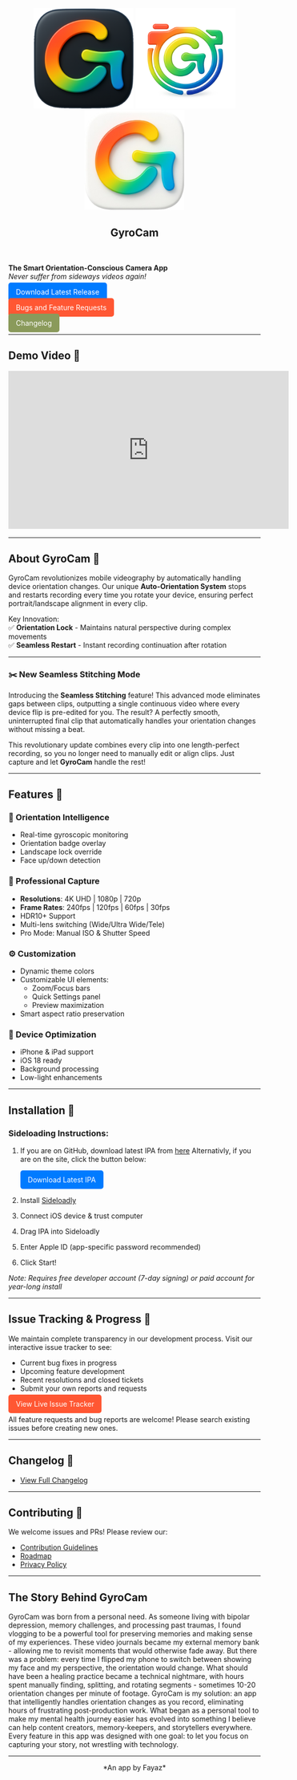 <div align="center">

  <img src="images/main_dark.png" width="200" height="200" alt="GyroCam Dark Logo">
    <img src="images/gyro_trans.png" width="200" height="200" alt="GyroCam Transparent Logo">
  <img src="images/main_light.png" width="200" height="200" alt="GyroCam Light Logo">

  <h2><strong>GyroCam</strong></h2>

  <br />
</div>


**The Smart Orientation-Conscious Camera App**  
*Never suffer from sideways videos again!*

<a id="download-latest" href="#" class="button" style="padding: 10px 15px; background-color: #007bff; color: white; border-radius: 5px; text-decoration: none;">Download Latest Release</a>

<a id="download-latest" href="https://fayaz.one/GyroCam/ISSUES.html" class="button" style="padding: 10px 15px; background-color: #FF5733; color: white; border-radius: 5px; text-decoration: none;">Bugs and Feature Requests</a>

<a id="download-latest" href="https://fayaz.one/GyroCam/CHANGELOG.html" class="button" style="padding: 10px 15px; background-color: #8A9A5B; color: white; border-radius: 5px; text-decoration: none;">Changelog</a>

---

## Demo Video 🎥

<iframe width="560" height="315" src="https://www.youtube.com/embed/q6XoJlkMB5Q" frameborder="0" allow="accelerometer; autoplay; clipboard-write; encrypted-media; gyroscope; picture-in-picture" allowfullscreen></iframe>

---

## About GyroCam 🧭

GyroCam revolutionizes mobile videography by automatically handling device orientation changes. Our unique **Auto-Orientation System** stops and restarts recording every time you rotate your device, ensuring perfect portrait/landscape alignment in every clip.

Key Innovation:  
✅ **Orientation Lock** - Maintains natural perspective during complex movements  
✅ **Seamless Restart** - Instant recording continuation after rotation  

---

### ✂️ New Seamless Stitching Mode

Introducing the **Seamless Stitching** feature! This advanced mode eliminates gaps between clips, outputting a single continuous video where every device flip is pre-edited for you. The result? A perfectly smooth, uninterrupted final clip that automatically handles your orientation changes without missing a beat.

This revolutionary update combines every clip into one length-perfect recording, so you no longer need to manually edit or align clips. Just capture and let **GyroCam** handle the rest!


---

## Features 🚀

### 📐 Orientation Intelligence
- Real-time gyroscopic monitoring
- Orientation badge overlay
- Landscape lock override
- Face up/down detection

### 🎥 Professional Capture
- **Resolutions**: 4K UHD | 1080p | 720p  
- **Frame Rates**: 240fps | 120fps | 60fps | 30fps  
- HDR10+ Support  
- Multi-lens switching (Wide/Ultra Wide/Tele)  
- Pro Mode: Manual ISO & Shutter Speed

### ⚙️ Customization
- Dynamic theme colors  
- Customizable UI elements:
  - Zoom/Focus bars  
  - Quick Settings panel  
  - Preview maximization  
- Smart aspect ratio preservation

### 📱 Device Optimization
- iPhone & iPad support  
- iOS 18 ready  
- Background processing  
- Low-light enhancements

---

## Installation 📲

### Sideloading Instructions:
1. If you are on GitHub, download latest IPA from [here](https://github.com/fayaz12g/GyroCam/releases/latest)
   Alternativly, if you are on the site, click the button below:
   
   <a id="download-latest" href="#" class="button" style="display: inline-block; margin-right: 10px; padding: 10px 15px; background-color: #007bff; color: white; border-radius: 5px; text-decoration: none;">Download Latest IPA</a>
   
3. Install [Sideloadly](https://sideloadly.io/)
4. Connect iOS device & trust computer
5. Drag IPA into Sideloadly
6. Enter Apple ID (app-specific password recommended)
7. Click Start!

*Note: Requires free developer account (7-day signing) or paid account for year-long install*

---

## Issue Tracking & Progress 🐛

We maintain complete transparency in our development process. Visit our interactive issue tracker to see:
- Current bug fixes in progress
- Upcoming feature development
- Recent resolutions and closed tickets
- Submit your own reports and requests

<a id="download-latest" href="https://fayaz.one/GyroCam/ISSUES.html" class="button" style="padding: 10px 15px; background-color: #FF5733; color: white; border-radius: 5px; text-decoration: none;">View Live Issue Tracker</a>

All feature requests and bug reports are welcome! Please search existing issues before creating new ones.

---

## Changelog 📜

- [View Full Changelog](CHANGELOG.md)

---

## Contributing 🤝

We welcome issues and PRs! Please review our:
- [Contribution Guidelines](CONTRIBUTING.md)
- [Roadmap](ROADMAP.md)
- [Privacy Policy](PRIVACY.md)

---

## The Story Behind GyroCam 

GyroCam was born from a personal need. As someone living with bipolar depression, memory challenges, and processing past traumas, I found vlogging to be a powerful tool for preserving memories and making sense of my experiences. These video journals became my external memory bank - allowing me to revisit moments that would otherwise fade away.
But there was a problem: every time I flipped my phone to switch between showing my face and my perspective, the orientation would change. What should have been a healing practice became a technical nightmare, with hours spent manually finding, splitting, and rotating segments - sometimes 10-20 orientation changes per minute of footage.
GyroCam is my solution: an app that intelligently handles orientation changes as you record, eliminating hours of frustrating post-production work. What began as a personal tool to make my mental health journey easier has evolved into something I believe can help content creators, memory-keepers, and storytellers everywhere.
Every feature in this app was designed with one goal: to let you focus on capturing your story, not wrestling with technology.

---

<div align="center">
  *An app by Fayaz*
</div>

<script>
  // Ignore this section if you are viewing on GitHub (but you should go to fayaz.one/GyroCam)
  fetch('https://api.github.com/repos/fayaz12g/GyroCam/releases/latest')
    .then(response => response.json())
    .then(data => {
      const ipaAsset = data.assets.find(asset => asset.name.endsWith('.ipa'));
      if (ipaAsset) {
        document.getElementById('download-latest').href = ipaAsset.browser_download_url;
      }
    })
    .catch(error => console.error('Error fetching latest release:', error));
</script>
